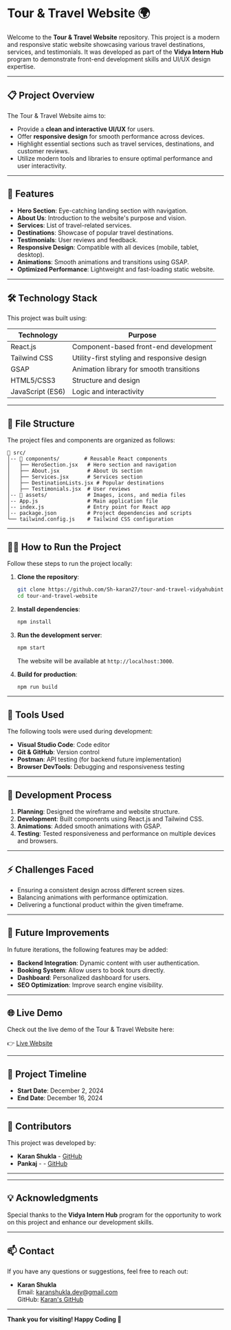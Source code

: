 # Tour & Travel Website 🌍

Welcome to the **Tour & Travel Website** repository. This project is a modern and responsive static website showcasing various travel destinations, services, and testimonials. It was developed as part of the **Vidya Intern Hub** program to demonstrate front-end development skills and UI/UX design expertise.

---

## 📋 Project Overview

The Tour & Travel Website aims to:
- Provide a **clean and interactive UI/UX** for users.
- Offer **responsive design** for smooth performance across devices.
- Highlight essential sections such as travel services, destinations, and customer reviews.
- Utilize modern tools and libraries to ensure optimal performance and user interactivity.

---

## 🚀 Features

- **Hero Section**: Eye-catching landing section with navigation.
- **About Us**: Introduction to the website's purpose and vision.
- **Services**: List of travel-related services.
- **Destinations**: Showcase of popular travel destinations.
- **Testimonials**: User reviews and feedback.
- **Responsive Design**: Compatible with all devices (mobile, tablet, desktop).
- **Animations**: Smooth animations and transitions using GSAP.
- **Optimized Performance**: Lightweight and fast-loading static website.

---

## 🛠️ Technology Stack

This project was built using:

| **Technology**   | **Purpose**                          |
|------------------|--------------------------------------|
| React.js         | Component-based front-end development |
| Tailwind CSS     | Utility-first styling and responsive design |
| GSAP             | Animation library for smooth transitions |
| HTML5/CSS3       | Structure and design                 |
| JavaScript (ES6) | Logic and interactivity              |

---

## 📂 File Structure

The project files and components are organized as follows:

```
📁 src/
│-- 📁 components/        # Reusable React components
│   ├── HeroSection.jsx   # Hero section and navigation
│   ├── About.jsx         # About Us section
│   ├── Services.jsx      # Services section
│   ├── DestinationLists.jsx # Popular destinations
│   ├── Testimonials.jsx  # User reviews
│-- 📁 assets/             # Images, icons, and media files
│-- App.js                # Main application file
│-- index.js              # Entry point for React app
│-- package.json          # Project dependencies and scripts
└── tailwind.config.js    # Tailwind CSS configuration
```

---

## 🧑‍💻 How to Run the Project

Follow these steps to run the project locally:

1. **Clone the repository**:
   ```bash
   git clone https://github.com/Sh-karan27/tour-and-travel-vidyahubintern.git
   cd tour-and-travel-website
   ```

2. **Install dependencies**:
   ```bash
   npm install
   ```

3. **Run the development server**:
   ```bash
   npm start
   ```
   The website will be available at `http://localhost:3000`.

4. **Build for production**:
   ```bash
   npm run build
   ```

---

## 🔧 Tools Used

The following tools were used during development:

- **Visual Studio Code**: Code editor
- **Git & GitHub**: Version control
- **Postman**: API testing (for backend future implementation)
- **Browser DevTools**: Debugging and responsiveness testing

---

## 🧪 Development Process

1. **Planning**: Designed the wireframe and website structure.
2. **Development**: Built components using React.js and Tailwind CSS.
3. **Animations**: Added smooth animations with GSAP.
4. **Testing**: Tested responsiveness and performance on multiple devices and browsers.

---

## ⚡ Challenges Faced

- Ensuring a consistent design across different screen sizes.
- Balancing animations with performance optimization.
- Delivering a functional product within the given timeframe.

---

## 🌟 Future Improvements

In future iterations, the following features may be added:

- **Backend Integration**: Dynamic content with user authentication.
- **Booking System**: Allow users to book tours directly.
- **Dashboard**: Personalized dashboard for users.
- **SEO Optimization**: Improve search engine visibility.

---

## 🌐 Live Demo

Check out the live demo of the Tour & Travel Website here:

👉 [Live Website](https://tour-and-travel-vidyahubintern.vercel.app/)

---

## 📆 Project Timeline

- **Start Date**: December 2, 2024
- **End Date**: December 16, 2024

---

## 🤝 Contributors

This project was developed by:

- **Karan Shukla** - [GitHub](https://github.com/Sh-karan27)
- **Pankaj** - - [GitHub](https://github.com/Pankaj086)

---

---

## 💡 Acknowledgments

Special thanks to the **Vidya Intern Hub** program for the opportunity to work on this project and enhance our development skills.

---

## 📫 Contact

If you have any questions or suggestions, feel free to reach out:

- **Karan Shukla**  
  Email: karanshukla.dev@gmail.com  
  GitHub: [Karan's GitHub](https://github.com/Sh-karan27)  

---

**Thank you for visiting! Happy Coding 🚀**
